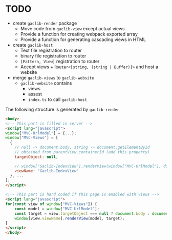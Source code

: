 # TODO

- create `gaclib-render` package
  - Move code from `gaclib-view` except actual views
  - Provide a function for creating  webpack exported array
  - Provide a function for generating cascading views in HTML
- create `gaclib-host`
  - Text file registration to router
  - binary file registration to router
  - `[Pattern, View]` registration to router
  - Accept views + `Router<[string, (string | Buffer)]>` and host a website
- merge `gaclib-views` to `gaclib-website`
  - `gaclib-website` contains
    - views
    - assest
    - `index.ts` to call `gaclib-host`

The following structure is generated by `gaclib-render`

```html
<body>
<!-- This part is filled in server -->
<script lang="javascript">
window["MVC-UrlModel"] = {...};
window["MVC-Views"] = [
  {
    // null -> document.body, string -> document.getElementById
    // obtained from parentView.containerId (add this property)
    targetObject: null,

    // window["Gaclib-IndexView"].renderView(window["MVC-UrlModel"], document.getDocumentById(targetObject))
    viewName: "Gaclib-IndexView"
  }, ...
];
</script>

<!-- This part is hard coded if this page is enabled with views -->
<script lang="javascript">
for(const view of window["MVC-Views"]) {
    const model = window["MVC-UrlModel"];
    const target = view.targetObject === null ? document.body : document.getDocumentById(view.targetObject);
    window[view.viewName].renderView(model, target);
}
</script>
</body>
```
